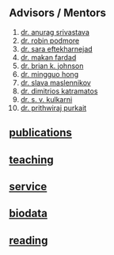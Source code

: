<!--- ## गुरु  Advisors / Mentors -->
## Advisors / Mentors 
1. [dr. anurag srivastava](https://scholar.google.com/citations?user=_GtNYPMAAAAJ&hl=en)
2. [dr. robin podmore](https://www.incsys.com/team/robin-podmore/)
3. [dr. sara eftekharnejad](https://scholar.google.com/citations?user=aX8tcT4AAAAJ&hl=en&oi=ao)
4. [dr. makan fardad](https://scholar.google.com/citations?user=jWb94BoAAAAJ&hl=en&oi=ao)
5. [dr. brian k. johnson](https://scholar.google.com/citations?user=sQu2RykAAAAJ&hl=en&oi=ao)
6. [dr. mingguo hong](https://www.linkedin.com/in/mingguo-hong-26b57715)
7. [dr. slava maslennikov](https://scholar.google.com/citations?user=dxIKNi0AAAAJ&hl=en&oi=ao)
8. [dr. dimitrios katramatos](https://www.bnl.gov/staff/Dkatramatos)
9. [dr. s. v. kulkarni](https://scholar.google.com/citations?user=udLCYSQAAAAJ&hl=en&oi=ao)
10. [dr. prithwiraj purkait](https://scholar.google.com/citations?user=CaYdey0AAAAJ&hl=en&oi=ao)

<!---## [भारतीय दर्शन (Philosophy of Bharat)](philosophy.MD)-->

## [publications](publications.MD) 
## [teaching](teaching.MD)
## [service](service.MD)
## [biodata](biodata.MD) 
## [reading](philosophy.MD)
<!---## [प्रकाशनों](publications.MD) | [शिक्षण](teaching.MD) | [सेवा](service.MD) -->
<!---## [बायोडाटा](biodata.MD) | [पुरस्कार](award.MD)-->
<!--[gallery](gallery.MD)-->
<!---## [तपस्या](philosophy.MD) | [गेलरी](gallery.MD)-->


